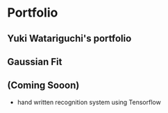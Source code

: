 # Portfolio
## Yuki Watariguchi's portfolio

## Gaussian Fit


## (Coming Sooon)
- hand written recognition system using Tensorflow


